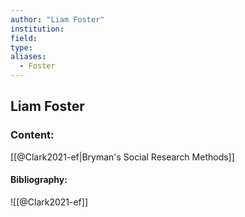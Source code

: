 ```yaml
---
author: "Liam Foster"
institution:
field:
type:
aliases:
  - Foster
---
```


## Liam Foster

### Content:
[[@Clark2021-ef|Bryman's Social Research Methods]]

#### Bibliography:

![[@Clark2021-ef]]